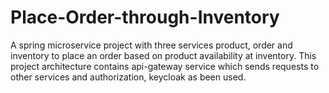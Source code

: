# Place-Order-through-Inventory
A spring microservice project with three services product, order and inventory to place an order based on product availability at inventory.
This project architecture contains api-gateway service which sends requests to other services and authorization, keycloak as been used.
